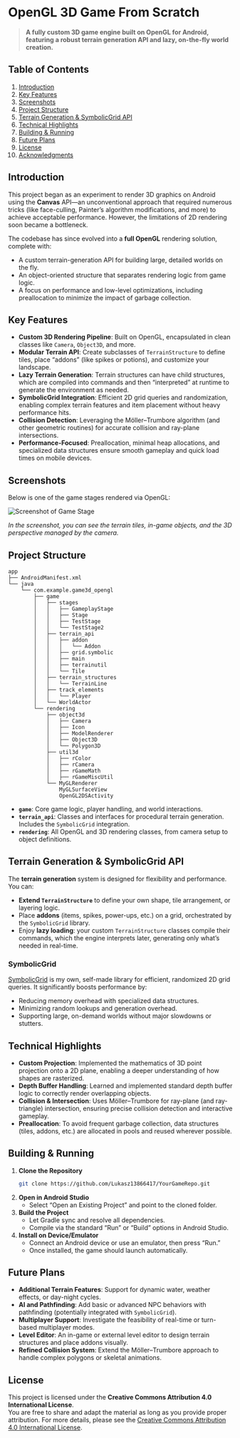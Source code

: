 # OpenGL 3D Game From Scratch

> **A fully custom 3D game engine built on OpenGL for Android, featuring a robust terrain generation API and lazy, on-the-fly world creation.**

## Table of Contents
1. [Introduction](#introduction)
2. [Key Features](#key-features)
3. [Screenshots](#screenshots)
4. [Project Structure](#project-structure)
5. [Terrain Generation & SymbolicGrid API](#terrain-generation--symbolicgrid-api)
6. [Technical Highlights](#technical-highlights)
7. [Building & Running](#building--running)
8. [Future Plans](#future-plans)
9. [License](#license)
10. [Acknowledgments](#acknowledgments)

## Introduction
This project began as an experiment to render 3D graphics on Android using the **Canvas** API—an unconventional approach that required numerous tricks (like face-culling, Painter’s algorithm modifications, and more) to achieve acceptable performance. However, the limitations of 2D rendering soon became a bottleneck.

The codebase has since evolved into a **full OpenGL** rendering solution, complete with:
- A custom terrain-generation API for building large, detailed worlds on the fly.
- An object-oriented structure that separates rendering logic from game logic.
- A focus on performance and low-level optimizations, including preallocation to minimize the impact of garbage collection.

## Key Features
- **Custom 3D Rendering Pipeline**: Built on OpenGL, encapsulated in clean classes like `Camera`, `Object3D`, and more.
- **Modular Terrain API**: Create subclasses of `TerrainStructure` to define tiles, place “addons” (like spikes or potions), and customize your landscape.
- **Lazy Terrain Generation**: Terrain structures can have child structures, which are compiled into commands and then “interpreted” at runtime to generate the environment as needed.
- **SymbolicGrid Integration**: Efficient 2D grid queries and randomization, enabling complex terrain features and item placement without heavy performance hits.
- **Collision Detection**: Leveraging the Möller–Trumbore algorithm (and other geometric routines) for accurate collision and ray-plane intersections.
- **Performance-Focused**: Preallocation, minimal heap allocations, and specialized data structures ensure smooth gameplay and quick load times on mobile devices.

## Screenshots
Below is one of the game stages rendered via OpenGL:

![Screenshot of Game Stage](https://github.com/user-attachments/assets/2b78fd37-cfe1-4630-b902-ea5328005814)

*In the screenshot, you can see the terrain tiles, in-game objects, and the 3D perspective managed by the camera.*

## Project Structure
```
app
├── AndroidManifest.xml
└── java
    └── com.example.game3d_opengl
        ├── game
        │   ├── stages
        │   │   ├── GameplayStage
        │   │   ├── Stage
        │   │   ├── TestStage
        │   │   └── TestStage2
        │   ├── terrain_api
        │   │   ├── addon
        │   │   │   └── Addon
        │   │   ├── grid.symbolic
        │   │   ├── main
        │   │   ├── terrainutil
        │   │   └── Tile
        │   ├── terrain_structures
        │   │   └── TerrainLine
        │   ├── track_elements
        │   │   └── Player
        │   └── WorldActor
        └── rendering
            ├── object3d
            │   ├── Camera
            │   ├── Icon
            │   ├── ModelRenderer
            │   ├── Object3D
            │   └── Polygon3D
            ├── util3d
            │   ├── rColor
            │   ├── rCamera
            │   ├── rGameMath
            │   ├── rGameMiscUtil
            └── MyGLRenderer
                MyGLSurfaceView
                OpenGL2DSActivity
```
- **`game`**: Core game logic, player handling, and world interactions.
- **`terrain_api`**: Classes and interfaces for procedural terrain generation. Includes the `SymbolicGrid` integration.
- **`rendering`**: All OpenGL and 3D rendering classes, from camera setup to object definitions.

## Terrain Generation & SymbolicGrid API
The **terrain generation** system is designed for flexibility and performance. You can:
- **Extend `TerrainStructure`** to define your own shape, tile arrangement, or layering logic.
- Place **addons** (items, spikes, power-ups, etc.) on a grid, orchestrated by the `SymbolicGrid` library.
- Enjoy **lazy loading**: your custom `TerrainStructure` classes compile their commands, which the engine interprets later, generating only what’s needed in real-time.

### SymbolicGrid
[SymbolicGrid](https://github.com/Lukasz13866417/SymbolicGrid) is my own, self-made library for efficient, randomized 2D grid queries. It significantly boosts performance by:
- Reducing memory overhead with specialized data structures.
- Minimizing random lookups and generation overhead.
- Supporting large, on-demand worlds without major slowdowns or stutters.

## Technical Highlights
- **Custom Projection**: Implemented the mathematics of 3D point projection onto a 2D plane, enabling a deeper understanding of how shapes are rasterized.
- **Depth Buffer Handling**: Learned and implemented standard depth buffer logic to correctly render overlapping objects.
- **Collision & Intersection**: Uses Möller–Trumbore for ray-plane (and ray-triangle) intersection, ensuring precise collision detection and interactive gameplay.
- **Preallocation**: To avoid frequent garbage collection, data structures (tiles, addons, etc.) are allocated in pools and reused wherever possible.

## Building & Running
1. **Clone the Repository**  
   ```bash
   git clone https://github.com/Lukasz13866417/YourGameRepo.git
   ```
2. **Open in Android Studio**  
   - Select “Open an Existing Project” and point to the cloned folder.
3. **Build the Project**  
   - Let Gradle sync and resolve all dependencies.
   - Compile via the standard “Run” or “Build” options in Android Studio.
4. **Install on Device/Emulator**  
   - Connect an Android device or use an emulator, then press “Run.”
   - Once installed, the game should launch automatically.

## Future Plans
- **Additional Terrain Features**: Support for dynamic water, weather effects, or day-night cycles.
- **AI and Pathfinding**: Add basic or advanced NPC behaviors with pathfinding (potentially integrated with `SymbolicGrid`).
- **Multiplayer Support**: Investigate the feasibility of real-time or turn-based multiplayer modes.
- **Level Editor**: An in-game or external level editor to design terrain structures and place addons visually.
- **Refined Collision System**: Extend the Möller–Trumbore approach to handle complex polygons or skeletal animations.

## License

This project is licensed under the **Creative Commons Attribution 4.0 International License**.  
You are free to share and adapt the material as long as you provide proper attribution. For more details, please see the [Creative Commons Attribution 4.0 International License](https://creativecommons.org/licenses/by/4.0/).
